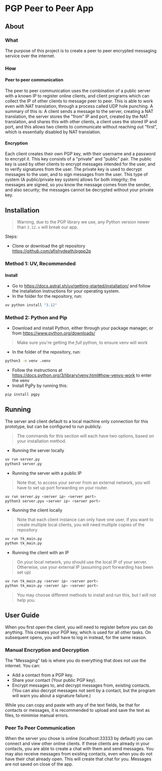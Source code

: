 # PGP Peer to Peer App

## About

### What

The purpose of this project is to create a peer to peer encrypted messaging service over the internet.

### How

#### Peer to peer communication

The peer to peer communication uses the combination of a public server with a known IP to register online clients, and client programs which can collect the IP of other clients to message peer to peer. This is able to work even with NAT translation, through a process called UDP hole punching. A summary of this is: A client sends a message to the server, creating a NAT translation, the server stores the "from" IP and port, created by the NAT translation, and shares this with other clients, a client uses the stored IP and port, and this allows two clients to communicate without reaching out "first", which is essentially disabled by NAT translation.

#### Encryption

Each client creates their own PGP key, with their username and a password to encrypt it. This key consists of a "private" and "public" pair. The public key is used by other clients to encrypt messages intended for the user, and to verify signatures from the user. The private key is used to decrypt messages to the user, and to sign messages from the user. This type of system (A public/private key system) allows for both integrity; the messages are signed, so you know the message comes from the sender, and also security; the messages cannot be decrypted without your private key.

## Installation

> Warning, due to the PGP library we use, any Python version newer than `3.12.x` will break our app.

Steps:

- Clone or download the git repository https://github.com/afishydeath/pgpp2p

### Method 1: UV, Recommended

#### Install

- Go to https://docs.astral.sh/uv/getting-started/installation/ and follow the installation instructions for your operating system.
- In the folder for the repository, run:

```````bash
uv python install "3.12"
```````

### Method 2: Python and Pip

- Download and install Python, either through your package manager, or from https://www.python.org/downloads/

> Make sure you're getting the *full* python, to ensure venv will work

- In the folder of the repository, run:

```bash
python3 -m venv .venv
```

- Follow the instructions at https://docs.python.org/3/library/venv.html#how-venvs-work to enter the venv
- Install PgPy by running this:

```bash
pip install pgpy
```

## Running

The server and client default to a local machine only connection for this prototype, but can be configured to run publicly.

> The commands for this section will each have two options, based on your installation method.

- Running the server locally

```bash
uv run server.py
python3 server.py
```

- Running the server with a public IP

> Note that, to access your server from an external network, you will have to set up port forwarding on your router.

```bash
uv run server.py <server ip> <server port>
python3 server.pyu <server ip> <server port>
```

- Running the client locally

> Note that each client instance can only have one user, if you want to create multiple local clients, you will need multiple copies of the repository

```bash
uv run tk_main.py
python tk_main.py
```

- Running the client with an IP

> On your local network, you should use the local IP of your server. Otherwise, use your external IP (assuming port forwarding has been set up)

```bash
uv run tk_main.py <server ip> <server port>
python tk_main.py <server ip> <server port>
```

> You may choose different methods to install and run this, but I will not help you.

## User Guide

When you first open the client, you will need to register before you can do anything. This creates your PGP key, which is used for all other tasks. On subsequent opens, you will have to log in instead, for the same reason.

### Manual Encryption and Decryption

The "Messaging" tab is where you do everything that does not use the internet. You can:

- Add a contact from a PGP key.
- Share your contact (Your public PGP key).
- Encrypt messages to, and decrypt messages from, existing contacts. (You can also decrypt messages not sent by a contact, but the program will warn you about a signature failure.)

While you can copy and paste with any of the text fields, be that for contacts or messages, it is recommended to upload and save the text as files, to minimise manual errors.

### Peer To Peer Communication

When the server you chose is online (localhost:33333 by default) you can connect and view other online clients. If these clients are already in your contacts, you are able to create a chat with them and send messages. You may also receive messages from existing contacts, even when you do not have their chat already open. This will create that chat for you. Messages are not saved on close of the app.

